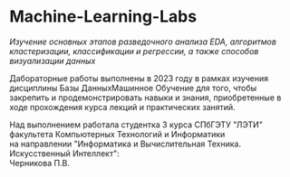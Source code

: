 # Machine-Learning-Labs
*Изучение основных этапов разведочного анализа EDA, алгоритмов кластеризации, классификации и регрессии, а также способов визуализации данных*

Дабораторные работы выполнены в 2023 году в рамках изучения дисциплины Базы ДанныхМашинное Обучение для того, чтобы закрепить и продемонстрировать навыки и знания, приобретенные в ходе прохождения курса лекций и практических занятий.

Над выполнением работала студентка 3 курса СПбГЭТУ "ЛЭТИ"
<br/>факультета Компьютерных Технологий и Информатики
<br/>на направлении "Информатика и Вычислительная Техника. Искусственный Интеллект":
<br/>Черникова П.В.
